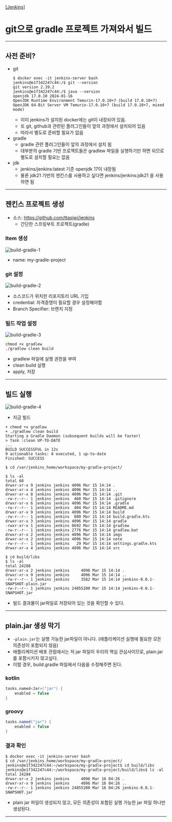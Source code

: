 <nav>
    <a href=".." target="_blank">[Jenkins]</a>
</nav>

# git으로 gradle 프로젝트 가져와서 빌드

---

## 사전 준비?
- git
  ```shell
  $ docker exec -it jenkins-server bash
  jenkins@e1f342247c44:/$ git --version
  git version 2.39.2
  jenkins@e1f342247c44:/$ java --version
  openjdk 17.0.10 2024-01-16
  OpenJDK Runtime Environment Temurin-17.0.10+7 (build 17.0.10+7)
  OpenJDK 64-Bit Server VM Temurin-17.0.10+7 (build 17.0.10+7, mixed mode)
  ```
  - 이미 jenkins가 설치된 docker에는 git이 내장되어 있음.
  - 또 git, github과 관련된 플러그인들이 앞의 과정에서 설치되어 있음
  - 따라서 별도로 준비할 필요가 없음
- gradle
  - gradle 관련 플러그인들이 앞의 과정에서 설치 됨
  - 대부분의 gradle 기반 프로젝트들은 gradlew 파일을 실행하기만 하면 되므로 별도로 설치할 필요는 없음
- jdk
  - jenkins/jenkins:latest 기준 openjdk 17이 내장됨
  - 물론 jdk21 기반의 젠킨스를 사용하고 싶다면 jenkins/jenkins:jdk21 을 사용하면 됨

---

## 젠킨스 프로젝트 생성
- 소스: https://github.com/ttasjwi/jenkins
  - 간단한 스프링부트 프로젝트(gradle)

### Item 생성
![build-gradle-1](/imgs/build-gradle-1.png)

- name: my-gradle-project

### git 설정
![build-gradle-2](/imgs/build-gradle-2.png)

- 소스코드가 위치한 리포지토리 URL 기입
- credential: 자격증명이 필요할 경우 설정해야함
- Branch Specifier: 브랜치 지정

### 빌드 작업 설정
![build-gradle-3](/imgs/build-gradle-3.png)

```shell
chmod +x gradlew
./gradlew clean build
```
- gradlew 파일에 실행 권한을 부여
- clean build 실행
- apply, 저장

---

## 빌드 실행
![build-gradle-4](/imgs/build-gradle-4.png)

- 지금 빌드

```shell
+ chmod +x gradlew
+ ./gradlew clean build
Starting a Gradle Daemon (subsequent builds will be faster)
> Task :clean UP-TO-DATE
...
BUILD SUCCESSFUL in 12s
9 actionable tasks: 8 executed, 1 up-to-date
Finished: SUCCESS
```
```shell
$ cd /var/jenkins_home/workspace/my-gradle-project/

$ ls -al
total 68
drwxr-xr-x 9 jenkins jenkins 4096 Mar 15 14:14 .
drwxr-xr-x 4 jenkins jenkins 4096 Mar 15 14:14 ..
drwxr-xr-x 8 jenkins jenkins 4096 Mar 15 14:14 .git
-rw-r--r-- 1 jenkins jenkins  468 Mar 15 14:14 .gitignore
drwxr-xr-x 6 jenkins jenkins 4096 Mar 15 14:14 .gradle
-rw-r--r-- 1 jenkins jenkins  404 Mar 15 14:14 README.md
drwxr-xr-x 9 jenkins jenkins 4096 Mar 15 14:14 build
-rw-r--r-- 1 jenkins jenkins  880 Mar 15 14:14 build.gradle.kts
drwxr-xr-x 3 jenkins jenkins 4096 Mar 15 14:14 gradle
-rwxr-xr-x 1 jenkins jenkins 8692 Mar 15 14:14 gradlew
-rw-r--r-- 1 jenkins jenkins 2776 Mar 15 14:14 gradlew.bat
drwxr-xr-x 2 jenkins jenkins 4096 Mar 15 14:14 imgs
drwxr-xr-x 2 jenkins jenkins 4096 Mar 15 14:14 note
-rw-r--r-- 1 jenkins jenkins   29 Mar 15 14:14 settings.gradle.kts
drwxr-xr-x 4 jenkins jenkins 4096 Mar 15 14:14 src

$ cd build/libs
$ ls -al
total 24288
drwxr-xr-x 2 jenkins jenkins     4096 Mar 15 14:14 .
drwxr-xr-x 9 jenkins jenkins     4096 Mar 15 14:14 ..
-rw-r--r-- 1 jenkins jenkins     3582 Mar 15 14:14 jenkins-0.0.1-SNAPSHOT-plain.jar
-rw-r--r-- 1 jenkins jenkins 24855200 Mar 15 14:14 jenkins-0.0.1-SNAPSHOT.jar
```
- 빌드 결과물이 jar파일로 저장되어 있는 것을 확인할 수 있다.

---

## plain.jar 생성 막기
- `-plain.jar`는 실행 가능한 jar파일이 아니다. (애플리케이션 실행에 필요한 모든 의존성이 포함되지 않음)
- 애플리케이션 배포 관점에서는 저 jar 파일이 우리의 핵심 관심사이므로, plain.jar를 포함시키지 않고싶다.
- 이럴 경우, build.gradle 파일에서 다음을 수정해주면 된다.

### kotlin
```kotlin
tasks.named<Jar>("jar") {
	enabled = false
}
```

### groovy
```groovy
tasks.named("jar") {
	enabled = false
}
```

### 결과 확인
```shell
$ docker exec -it jenkins-server bash
$ cd /var/jenkins_home/workspace/my-gradle-project/
jenkins@e1f342247c44:~/workspace/my-gradle-project$ cd build/libs
jenkins@e1f342247c44:~/workspace/my-gradle-project/build/libs$ ls -al
total 24284
drwxr-xr-x 2 jenkins jenkins     4096 Mar 16 04:26 .
drwxr-xr-x 9 jenkins jenkins     4096 Mar 16 04:26 ..
-rw-r--r-- 1 jenkins jenkins 24855200 Mar 16 04:26 jenkins-0.0.1-SNAPSHOT.jar
```
- plain jar 파일이 생성되지 않고, 모든 의존성이 포함된 실행 가능한 jar 파일 하나만 생성된다.

---
